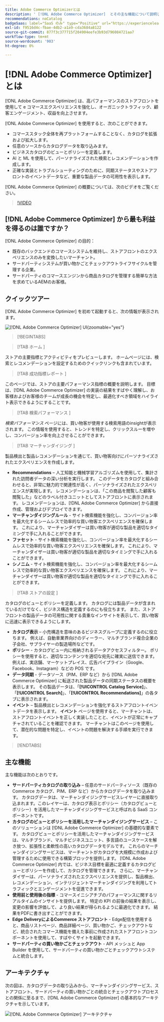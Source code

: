 ```yaml
---
title: Adobe Commerce Optimizerとは
description: ' [!DNL Adobe Commerce Optimizer]  とその主な機能について説明します。'
recommendations: noCatalog
badgeSaas: label="SaaS のみ" type="Positive" url="https://experienceleague.adobe.com/ja/docs/commerce/user-guides/product-solutions" tooltip="Adobe Commerce as a Cloud ServiceおよびAdobe Commerce Optimizer プロジェクトにのみ適用されます（Adobeで管理される SaaS インフラストラクチャ）。"
exl-id: f9516d4c-fbae-4db2-a1a9-cda3684a8122
source-git-commit: 877f3c377715f204904eefe3b93d796084721aa7
workflow-type: tm+mt
source-wordcount: '903'
ht-degree: 0%

---
```


# [!DNL Adobe Commerce Optimizer] とは

[!DNL Adobe Commerce Optimizer] は、高パフォーマンスのストアフロントを使用して e コマースエクスペリエンスを強化し、オーガニックトラフィック、顧客エンゲージメント、収益を向上させます。

[!DNL Adobe Commerce Optimizer] を使用すると、次のことができます。

- コマーススタック全体を再プラットフォームすることなく、カタログを拡張および拡大します。
- 任意のソースからカタログデータを取り込みます。
- ビジネスカタログのビューとポリシーを定義します。
- AI と ML を使用して、パーソナライズされた検索とレコメンデーションを作成します。
- 正確な実装とトラブルシューティングのために、同期ステータスやストアフロントのイベントデータなど、重要な製品データの可用性を表示します。

[!DNL Adobe Commerce Optimizer] の概要については、次のビデオをご覧ください。

>[!VIDEO](https://video.tv.adobe.com/v/3450464?captions=jpn)

## [!DNL Adobe Commerce Optimizer] から最も利益を得るのは誰ですか？

[!DNL Adobe Commerce Optimizer] の目的：

- 既存のバックエンドのコマースシステムを維持し、ストアフロントのエクスペリエンスのみを変換したいマーチャント。
- サードパーティシステムが買い物かごとチェックアウトライフサイクルを管理する企業。
- サードパーティのコマースエンジンから商品カタログを管理する簡単な方法を求めているAEMのお客様。

## クイックツアー

[!DNL Adobe Commerce Optimizer] を初めて起動すると、次の情報が表示されます。

![[!DNL Adobe Commerce Optimizer] UI](./assets/user-interface.png){zoomable="yes"}

>[!BEGINTABS]

>[!TAB  ホーム ]

ストアの主要指標とアクティビティをプレビューします。 ホームページには、検索とレコメンデーションを設定するためのクイックリンクも含まれています。

>[!TAB  成功指標レポート ]

このページでは、ストアの主要パフォーマンス指標の概要を説明します。 目標は、[!DNL Adobe Commerce Optimizer] の実装の結果をすばやく理解し、お客様およびお客様のチームが成長の機会を特定し、最適化すべき領域をハイライト表示できるようにすることです。

>[!TAB  検索パフォーマンス ]

*検索パフォーマンス* ページには、買い物客が使用する検索用語のinsightが表示されます。 この情報を使用すると、トレンドを特定し、クリックスルーを増やし、コンバージョン率を向上させることができます。

>[!TAB  マーチャンダイジング ]

製品検出と製品レコメンデーションを通じて、買い物客向けにパーソナライズされたエクスペリエンスを作成します。

- **Recommendations** – 人工知能と機械学習アルゴリズムを使用して、集計された訪問者データの深い分析を実行します。 このデータをカタログと組み合わせると、非常に魅力的で関連性が高く、パーソナライズされたエクスペリエンスが実現します。 レコメンデーションは、「この商品を閲覧した顧客も閲覧した」などのラベル付きユニットとしてストアフロントに表示されます。 レコメンデーションは、[!DNL Adobe Commerce Optimizer] から直接作成、管理およびデプロイできます。
- **マーチャンダイジングルール** - サイト検索機能を強化し、コンバージョン率を最大化するシームレスで効率的な買い物客エクスペリエンスを確保します。 これにより、マーチャンダイザーは買い物客が適切な製品を適切なタイミングで手に入れることができます。
- **ファセット** - サイト検索機能を強化し、コンバージョン率を最大化するシームレスで効率的な買い物客エクスペリエンスを確保します。 これにより、マーチャンダイザーは買い物客が適切な製品を適切なタイミングで手に入れることができます。
- **シノニム** - サイト検索機能を強化し、コンバージョン率を最大化するシームレスで効率的な買い物客エクスペリエンスを確保します。 これにより、マーチャンダイザーは買い物客が適切な製品を適切なタイミングで手に入れることができます。

>[!TAB  ストアの設定 ]

カタログのビューとポリシーを定義します。 カタログには製品データが含まれているだけでなく、ビジネス構造を定義するのにも役立ちます。 また、ストアフロントの製品データの可用性に関する貴重なインサイトを表示して、買い物客に迅速に表示できるようにします。

- **カタログ表示** – 小売構造を意味のあるビジネスグループに定義するのに役立ちます。 例えば、自動車業界向けのディーラー、マルチブランド複合企業の子会社、サプライヤーの製造場所などです。
- **ポリシー** - カタログビュー内に格納されるデータアクセスフィルター。 ポリシーを使用すると、適切なコンテンツを適切な宛先に確実に送信できます。 例えば、実店舗、マーケットプレイス、広告パイプライン（Google、Facebook、Instagram）などの POS です。
- **データ同期** - データソース（PIM、ERP など）から [!DNL Adobe Commerce Optimizer] に転送された製品データの同期ステータスの概要を表示します。 その製品データは、「**[!UICONTROL Catalog Service]**」、「**[!UICONTROL Search]**」、「**[!UICONTROL Recommendations]**」の各タブに表示されます。
- **イベント** – 製品検出とレコメンデーションを強化するストアフロントイベントデータを表示します。 **イベント** ページを使用すると、マーチャントは、ストアフロントイベントを正しく実装したことと、イベントが正常にキャプチャされていることを確認できます。 マーチャントはこのページを使用して、潜在的な問題を特定し、イベントの問題を解決する手順を実行できます。

>[!ENDTABS]

## 主な機能

主な機能は次のとおりです。

- **サードパーティカタログの取り込み** – 任意のサードパーティソース（既存のCommerce カタログ、PIM、ERP など）からカタログデータを取り込みます。 カタログデータは、マーチャンダイジングサービスレイヤーに直接取り込まれます。このレイヤーは、カタログ表示とポリシー（カタログビューとポリシー）を活用したマーチャンダイジングサービスと呼ばれる SaaS コンポーネントです。
- **カタログのビューとポリシーを活用したマーチャンダイジングサービス** – このソリューションは [!DNL Adobe Commerce Optimizer] の基礎的な要素です。 カタログビューとポリシーを活用したマーチャンダイジングサービスは、マルチブランド、マルチビジネスユニット、多言語のユースケースを解き放つ、拡張性と柔軟性の高いカタログデータモデルです。 これらのマーチャンダイジングサービスは、マーチャントがカタログを大規模に作成および管理するために使用できる構築ブロックを提供します。 [!DNL Adobe Commerce Optimizer] 内では、ビジネス目標を最適に定義するカタログビューとポリシーを作成して、カタログを管理できます。 さらに、マーチャンダイザーは、パーソナライズされたエクスペリエンスを提供し、製品検出、レコメンデーション、インテリジェント&#x200B;マーチャンダイジングを利用してトラフィックとエンゲージメントを促進できます。
- **使用前と使用後の指標** - コマースイニシアチブのパフォーマンスに関するリアルタイムのインサイトを提供します。 特定の KPI の前後の結果を表示し、変更の影響を評価して、より良い結果が得られるように最適化できます。 結果をPDFに書き出すことができます。
- **Edge DeliveryによるCommerce ストアフロント** - Edge配信を使用すると、商品リストページ、商品詳細ページ、買い物かご、チェックアウトなど、統合されたコマース機能を備えた事前に作成されたストアフロントコンポーネントを使用して、すばやくサイトを起動できます。
- **サードパーティの買い物かごとチェックアウト** - API メッシュと App Builder を使用して、サードパーティの買い物かごとチェックアウトシステムと統合します。

## アーキテクチャ

次の図は、カタログデータの取り込みから、マーチャンダイジングサービス、ストアフロント、サードパーティの買い物かごとの統合とチェックアウトプロセスとの関係に至るまで、[!DNL Adobe Commerce Optimizer] の基本的なアーキテクチャを示しています。

![[!DNL Adobe Commerce Optimizer] アーキテクチャ ](./assets/architecture.png)
